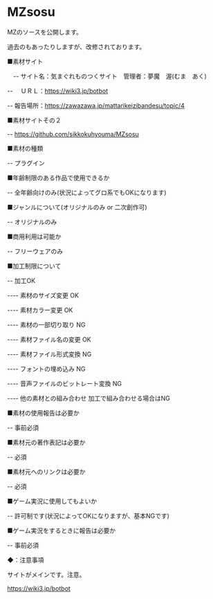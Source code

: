 # MZsosu
MZのソースを公開します。

過去のもあったりしますが、改修されております。

■素材サイト

　-- サイト名：気まぐれものつくサイト　管理者：夢魔　渥(むま　あく)

-- 　ＵＲＬ：https://wiki3.jp/botbot

--    報告場所：https://zawazawa.jp/mattarikeizibandesu/topic/4

■素材サイトその２

-- https://github.com/sikkokuhyouma/MZsosu

■素材の種類

-- プラグイン

■年齢制限のある作品で使用できるか

-- 全年齢向けのみ(状況によってグロ系でもOKになります)

■ジャンルについて(オリジナルのみ or 二次創作可)

-- オリジナルのみ

■商用利用は可能か

-- フリーウェアのみ

■加工制限について

-- 加工OK

----  素材のサイズ変更 OK

----  素材カラー変更 OK

----  素材の一部切り取り NG

----  素材ファイル名の変更 OK

----  素材ファイル形式変換 NG

----  フォントの埋め込み NG

----  音声ファイルのビットレート変換 NG

----  他の素材との組み合わせ 加工で組み合わせる場合はNG


■素材の使用報告は必要か

-- 事前必須

■素材元の著作表記は必要か

-- 必須

■素材元へのリンクは必要か

-- 必須

■ゲーム実況に使用してもよいか

-- 許可制です(状況によってOKになりますが、基本NGです)

■ゲーム実況をするときに報告は必要か

-- 事前必須
 
 ◆：注意事項

サイトがメインです。注意。

https://wiki3.jp/botbot
